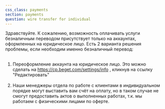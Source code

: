 ```yaml
---
css_class: payments
section: payments
question: wire transfer for individual
---
```

Здравствуйте. К сожалению, возможность оплачивать услуги безналичным переводом присутствует только на аккаунтах, оформленных на юридическое лицо. Есть 2 варианта решения проблемы, если необходим именно безналичный перевод:
<br><br>
1) Переоформление аккаунта на юридическое лицо. Это можно сделать на https://cp.beget.com/settings/info , кликнув на ссылку "Редактировать"
<br><br>
2) Наши менеджеры отдела по работе с клиентами в индивидуальном порядке могут выставить вам счёт на оплату, но в таком случае не смогут предоставить актов о выполненных работах, т.к. мы работаем с физическими лицами по оферте.